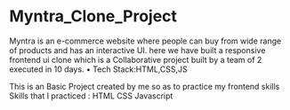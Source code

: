 # Myntra_Clone_Project
Myntra is an e-commerce website where people can buy from wide range of products and has an interactive UI. here we have built a responsive frontend ui clone which is a Collaborative project built by a team of 2 executed in 10 days. • Tech Stack:HTML,CSS,JS

This is an Basic Project created by me so as to practice my frontend skills
Skills that I practiced : 
HTML
CSS
Javascript
